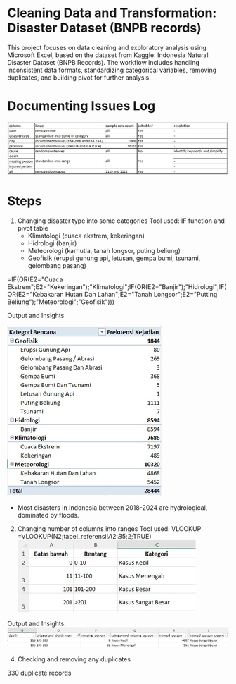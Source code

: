 # Cleaning Data and Transformation: Disaster Dataset (BNPB records)
This project focuses on data cleaning and exploratory analysis using Microsoft Excel, based on the dataset from Kaggle: Indonesia Natural Disaster Dataset (BNPB Records).  The workflow includes handling inconsistent data formats, standardizing categorical variables, removing duplicates, and building pivot for further analysis.

# Documenting Issues Log
![Alt_text](https://github.com/saffa-zafirah/disaster_data_cleaning_analysis/blob/main/issue%20log.jpg)

# Steps
1. Changing disaster type into some categories
Tool used: IF function and pivot table
   - Klimatologi (cuaca ekstrem, kekeringan)
   - Hidrologi (banjir)
   - Meteorologi (karhutla, tanah longsor, puting beliung)
   - Geofisik (erupsi gunung api, letusan, gempa bumi, tsunami, gelombang pasang)

=IF(OR(E2="Cuaca Ekstrem";E2="Kekeringan");"Klimatologi";IF(OR(E2="Banjir");"Hidrologi";IF(OR(E2="Kebakaran Hutan Dan Lahan";E2="Tanah Longsor";E2="Putting Beliung");"Meteorologi";"Geofisik")))

Output and Insights

![Alt_text](https://github.com/saffa-zafirah/disaster_data_cleaning_analysis/blob/main/pivot_disaster_type.jpg)
- Most disasters in Indonesia between 2018-2024 are hydrological, dominated by floods.

2. Changing number of columns into ranges
Tool used: VLOOKUP
=VLOOKUP(N2;tabel_referensi!$A$2:$B$5;2;TRUE)
![Alt_text](https://github.com/saffa-zafirah/disaster_data_cleaning_analysis/blob/main/tabel_referensi_vlookup.jpg)

Output and Insights:
![Alt_text](https://github.com/saffa-zafirah/disaster_data_cleaning_analysis/blob/main/before-after_number%20into%20range.jpg)

4. Checking and removing any duplicates

330 duplicate records  

